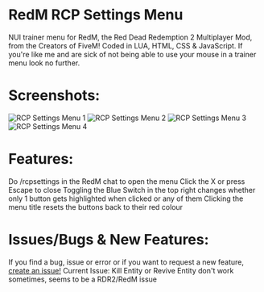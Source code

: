 # RedM RCP Settings Menu
NUI trainer menu for RedM, the Red Dead Redemption 2 Multiplayer Mod, from the Creators of FiveM! Coded in LUA, HTML, CSS &amp; JavaScript.
If you're like me and are sick of not being able to use your mouse in a trainer menu look no further.
# Screenshots:
<img src="https://www.rcpisawesome.co.uk/dev/RedmRCPsettings/1.png" alt="RCP Settings Menu 1">
<img src="https://www.rcpisawesome.co.uk/dev/RedmRCPsettings/2.png" alt="RCP Settings Menu 2">
<img src="https://www.rcpisawesome.co.uk/dev/RedmRCPsettings/3.png" alt="RCP Settings Menu 3">
<img src="https://www.rcpisawesome.co.uk/dev/RedmRCPsettings/4.png" alt="RCP Settings Menu 4">

# Features:
Do /rcpsettings in the RedM chat to open the menu
Click the X or press Escape to close
Toggling the Blue Switch in the top right changes whether only 1 button gets highlighted when clicked or any of them
Clicking the menu title resets the buttons back to their red colour

# Issues/Bugs &amp; New Features:
If you find a bug, issue or error or if you want to request a new feature, [create an issue!](https://github.com/RCPisAwesome/RedmRCPsettings/issues)
Current Issue: Kill Entity or Revive Entity don't work sometimes, seems to be a RDR2/RedM issue

